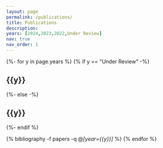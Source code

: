 ```yaml
---
layout: page
permalink: /publications/
title: Publications
description: 
years: [2024,2023,2022,Under Review]
nav: true
nav_order: 1
---
```

<!-- _pages/publications.md -->
<div class="publications">

{%- for y in page.years %}
  {% if y == "Under Review" -%}
    <h2 class="under_review">{{y}}</h2>
  {%- else -%}
    <h2 class="year">{{y}}</h2>
  {%- endif %}
  
  {% bibliography -f papers -q @*[year={{y}}]* %}
{% endfor %}

</div>
